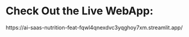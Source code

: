 <h1>Check Out the Live WebApp:</h1>
https://ai-saas-nutrition-feat-fqwl4qnexdvc3yqghoy7xm.streamlit.app/

